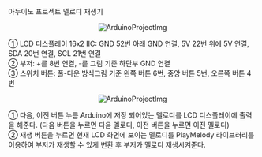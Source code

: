 아두이노 프로젝트 멜로디 재생기
<p align="center">
  <img alt="ArduinoProjectImg" src="https://github.com/dkdl2095/arduinoproject/assets/71371208/b7b61507-40e4-4cfc-aafb-8d403bde5443"/>
</p>
① LCD 디스플레이 16x2 IIC: GND 52번 아래 GND 연결, 5V 22번 위에 5V 연결, SDA 20번 연결, SCL 21번 연결<br>
② 부저: +를 8번 연결, -를 그림 기준 하단부 GND 연결<br>
③ 스위치 버튼: 풀-다운 방식그림 기준 왼쪽 버튼 6번, 중앙 버튼 5번, 오른쪽 버튼 4번<br>
<p align="center">
 <img alt="ArduinoProjectImg" src="https://github.com/dkdl2095/arduinoproject/assets/71371208/166ed876-b25c-47cc-8edb-0ca6883ee80d"/>
</p>
① 다음, 이전 버튼 누름 Arduino에 저장 되어있는 멜로디를 LCD 디스플레이에 출력을 해준다. (다음 버튼을 누르면 다음 멜로디, 이전 버튼을 누르면 이전 멜로디)<br>
② 재생 버튼을 누르면 현재 LCD 화면에 보이는 멜로디를 PlayMelody 라이브러리를 이용하여 부저가 재생할 수 있게 변환 후 부저가 멜로디 재생시켜준다.<br>
